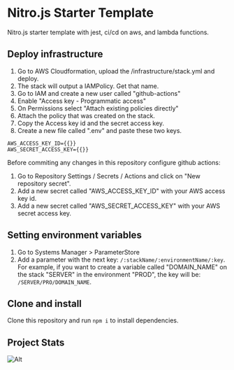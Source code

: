 # Nitro.js Starter Template

Nitro.js starter template with jest, ci/cd on aws, and lambda functions.

## Deploy infrastructure

1. Go to AWS Cloudformation, upload the /infrastructure/stack.yml and deploy.
2. The stack will output a IAMPolicy. Get that name.
3. Go to IAM and create a new user called "github-actions"
4. Enable "Access key - Programmatic access"
5. On Permissions select "Attach existing policies directly"
6. Attach the policy that was created on the stack.
7. Copy the Access key id and the secret access key.
8. Create a new file called ".env" and paste these two keys.

```
AWS_ACCESS_KEY_ID={{}}
AWS_SECRET_ACCESS_KEY={{}}
```

Before commiting any changes in this repository configure github actions:

1. Go to Repository Settings / Secrets / Actions and click on "New repository secret".
2. Add a new secret called "AWS_ACCESS_KEY_ID" with your AWS access key id.
3. Add a new secret called "AWS_SECRET_ACCESS_KEY" with your AWS secret access key.

## Setting environment variables

1. Go to Systems Manager > ParameterStore
2. Add a parameter with the next key: `/:stackName/:environmentName/:key`. For example, if you want to create a variable called "DOMAIN_NAME" on the stack "SERVER" in the environment "PROD", the key will be: `/SERVER/PRO/DOMAIN_NAME`.

## Clone and install

Clone this repository and run `npm i` to install dependencies.


## Project Stats

![Alt](https://repobeats.axiom.co/api/embed/d0fa04d66cca5f2d9c166ba3bb395283a217dbfd.svg "Repobeats analytics image")
